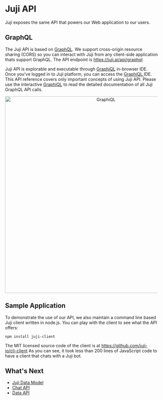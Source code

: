 # Juji API 

Juji exposes the same API that powers our Web application to our users.

## GraphQL

The Juji API is based on [GraphQL](https://graphql.org). We support
cross-origin resource sharing (CORS) so you can interact with Juji from any
client-side application thats support GraphQL. The API endpoint is https://juji.ai/api/graphql

Juji API is explorable and executable through
[GraphiQL](https://juji.ai/graphiql/graphiql.html) in-browser IDE.  Once you've
logged in to Juji platform, you can access the [GraphiQL
](https://juji.ai/graphiql/graphiql.html) IDE.  This API reference covers only
important concepts of using Juji API. Please use the interactive
[GraphiQL](https://juji.ai/graphiql/graphiql.html) to read the detailed documentation of all Juji GraphQL API calls.

<p align="center"><img src="../img/graphiql.png" alt="GraphiQL" width="650"/></p>

## Sample Application

To demonstrate the use of our API, we also maintain a command line based Juji client
written in node.js. You can play with the client to see what the API offers:

```
npm install juji-client
```

The MIT licensed source code of the client is at https://github.com/juji-io/cli-client
As you can see, it took less than 200 lines of JavaScript code to have a client
that chats with a Juji bot.

## What's Next

* [Juji Data Model](../nouns)
* [Chat API](../chat)
* [Data API](../meta)

